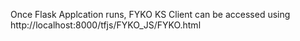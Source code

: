 Once Flask Applcation runs, FYKO KS Client can be accessed using http://localhost:8000/tfjs/FYKO_JS/FYKO.html
